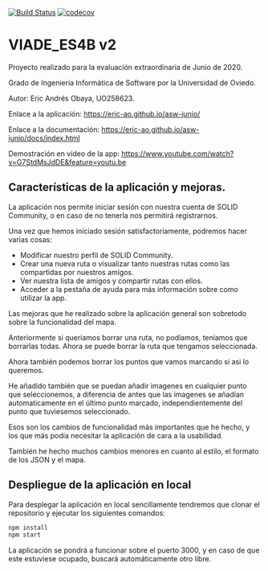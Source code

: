[![Build Status](https://travis-ci.org/eric-ao/asw-junio.svg?branch=master)](https://travis-ci.org/github/eric-ao/asw-junio)
[![codecov](https://codecov.io/gh/eric-ao/asw-junio/branch/master/graphs/badge.svg)](https://codecov.io/gh/eric-ao/asw-junio)

# VIADE_ES4B v2

Proyecto realizado para la evaluación extraordinaria de Junio de 2020.

Grado de Ingeniería Informática de Software por la Universidad de Oviedo.

Autor: Eric Andrés Obaya, UO258623.

Enlace a la aplicación: https://eric-ao.github.io/asw-junio/

Enlace a la documentación: https://eric-ao.github.io/asw-junio/docs/index.html

Demostración en vídeo de la app: https://www.youtube.com/watch?v=G7StdMsJdDE&feature=youtu.be

## Características de la aplicación y mejoras.

La aplicación nos permite iniciar sesión con nuestra cuenta de SOLID Community, o en caso de no tenerla nos permitirá registrarnos.

Una vez que hemos iniciado sesión satisfactoriamente, podremos hacer varias cosas:
* Modificar nuestro perfil de SOLID Community.
* Crear una nueva ruta o visualizar tanto nuestras rutas como las compartidas por nuestros amigos.
* Ver nuestra lista de amigos y compartir rutas con ellos.
* Acceder a la pestaña de ayuda para más información sobre como utilizar la app.

Las mejoras que he realizado sobre la aplicación general son sobretodo sobre la funcionalidad del mapa.

Anteriormente si queríamos borrar una ruta, no podíamos, teníamos que borrarlas todas. Ahora se puede borrar la ruta que tengamos seleccionada.

Ahora también podemos borrar los puntos que vamos marcando si asi lo queremos.

He añadido también que se puedan añadir imagenes en cualquier punto que seleccionemos, a diferencia de antes que las imagenes se añadían automaticamente en el último punto marcado, independientemente del punto que tuviesemos seleccionado.

Esos son los cambios de funcionalidad más importantes que he hecho, y los que más podía necesitar la aplicación de cara a la usabilidad.

También he hecho muchos cambios menores en cuanto al estilo, el formato de los JSON y el mapa.



## Despliegue de la aplicación en local

Para desplegar la aplicación en local sencillamente tendremos que clonar el repositorio y ejecutar los siguientes comandos:
```javascript
npm install
npm start
```
La aplicación se pondrá a funcionar sobre el puerto 3000, y en caso de que este estuviese ocupado, buscará automáticamente otro libre.

